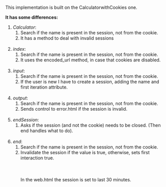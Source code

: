 This implementation is built on the CalculatorwithCookies one.

**It has some differences:**

1. *Calculator*:
    1. Search if the name is present in the session, not from the cookie.
    2. It has a method to deal with invalid sessions
<br></br>
2. *index*:
   1. Search if the name is present in the session, not from the cookie.
   2. It uses the encoded_url method, in case that cookies are disabled.
<br></br>
3. *input*:
    1. Search if the name is present in the session, not from the cookie.
    2. If the user is new I have to create a session, adding the name and first iteration attribute.
<br></br>
4. *output*:
   1. Search if the name is present in the session, not from the cookie.
   2. Sends control to error.html if the session is invalid.
<br></br>
5. *endSession*:
   1. Asks if the session (and not the cookie) needs to be closed. (Then end handles what to do).
<br></br>
6. *end*:
   1. Search if the name is present in the session, not from the cookie.
   2. Invalidate the session if the value is true, otherwise, sets first interaction true.
<br></br>
<br></br>
In the web.html the session is set to last 30 minutes.


